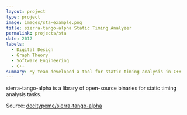 ```yaml
---
layout: project
type: project
image: images/sta-example.png
title: sierra-tango-alpha Static Timing Analyzer
permalink: projects/sta
date: 2017
labels:
  - Digital Design
  - Graph Theory
  - Software Engineering
  - C++
summary: My team developed a tool for static timing analysis in C++
---
```


sierra-tango-alpha is a library of open-source binaries for static timing analysis tasks.

Source: <a href="https://github.com/decltypeme/sierra-tango-alpha"><i class="large github icon"></i>decltypeme/sierra-tango-alpha</a>
